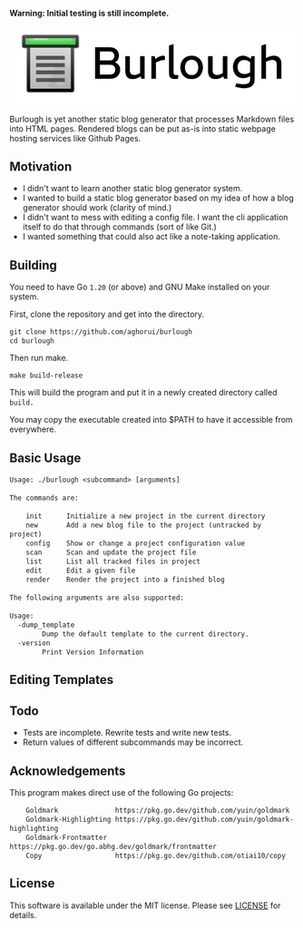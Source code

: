 **Warning: Initial testing is still incomplete.**

<img src="./doc/logo.svg" alt="Burlough" />

Burlough is yet another static blog generator that processes Markdown files
into HTML pages. Rendered blogs can be put as-is into static webpage hosting
services like Github Pages.

## Motivation

* I didn't want to learn another static blog generator system.
* I wanted to build a static blog generator based on my idea of how a blog
  generator should work (clarity of mind.)
* I didn't want to mess with editing a config file. I want the cli application
  itself to do that through commands (sort of like Git.)
* I wanted something that could also act like a note-taking application.

## Building

You need to have Go `1.20` (or above) and GNU Make installed on your system.

First, clone the repository and get into the directory.

```
git clone https://github.com/aghorui/burlough
cd burlough
```

Then run make.

```
make build-release
```

This will build the program and put it in a newly created directory called
`build.`

You may copy the executable created into $PATH to have it accessible from
everywhere.

## Basic Usage

```
Usage: ./burlough <subcommand> [arguments]

The commands are:

	init      Initialize a new project in the current directory
	new       Add a new blog file to the project (untracked by project)
	config    Show or change a project configuration value
	scan      Scan and update the project file
	list      List all tracked files in project
	edit      Edit a given file
	render    Render the project into a finished blog

The following arguments are also supported:

Usage:
  -dump_template
    	Dump the default template to the current directory.
  -version
    	Print Version Information
```

## Editing Templates


## Todo

* Tests are incomplete. Rewrite tests and write new tests.
* Return values of different subcommands may be incorrect.

## Acknowledgements

This program makes direct use of the following Go projects:

```
	Goldmark              https://pkg.go.dev/github.com/yuin/goldmark
	Goldmark-Highlighting https://pkg.go.dev/github.com/yuin/goldmark-highlighting
	Goldmark-Frontmatter  https://pkg.go.dev/go.abhg.dev/goldmark/frontmatter
	Copy                  https://pkg.go.dev/github.com/otiai10/copy
```

## License

This software is available under the MIT license. Please see
[LICENSE](./LICENSE) for details.